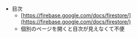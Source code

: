 
- 目次
    - [https://firebase.google.com/docs/firestore/](https://firebase.google.com/docs/firestore/)
    - 個別のページを開くと目次が見えなくて不便
